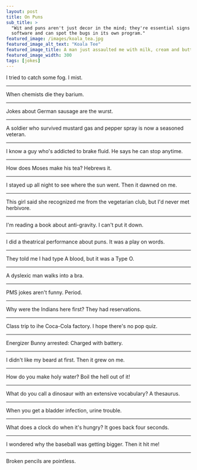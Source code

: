 ```yaml
---
layout: post
title: On Puns
sub_title: >
  "Wit and puns aren't just decor in the mind; they're essential signs that the mind knows it's on, recognizes its own
  software and can spot the bugs in its own program."
featured_image: /images/koala_tea.jpg
featured_image_alt_text: "Koala Tee"
featured_image_title: A man just assaulted me with milk, cream and butter.  How dairy.
featured_image_width: 300
tags: [jokes]
---
```


I tried to catch some fog.  I mist.

---

When chemists die they barium.

---

Jokes about German sausage are the wurst.

---

A soldier who survived mustard gas and pepper spray is now a seasoned veteran.

---

I know a guy who's addicted to brake fluid.  He says he can stop anytime.

---

How does Moses make his tea?  Hebrews it.

---

I stayed up all night to see where the sun went.  Then it dawned on me.

---

This girl said she recognized me from the vegetarian club, but I'd never met herbivore.

---

I'm reading a book about anti-gravity.  I can't put it down.

---

I did a theatrical performance about puns.  It was a play on words.

---

They told me I had type A blood, but it was a Type O.

---

A dyslexic man walks into a bra.

---

PMS jokes aren't funny. Period.

---

Why were the Indians here first?  They had reservations.

---

Class trip to ihe Coca-Cola factory.  I hope there's no pop quiz.

---

Energizer Bunny arrested: Charged with battery.

---

I didn't like my beard at first.  Then it grew on me. 

---

How do you make holy water?  Boil the hell out of it!

---

What do you call a dinosaur with an extensive vocabulary?  A thesaurus.

---

When you get a bladder infection, urine trouble.

---

What does a clock do when it's hungry?  It goes back four seconds.

---

I wondered why the baseball was getting bigger.  Then it hit me!

---

Broken pencils are pointless.
